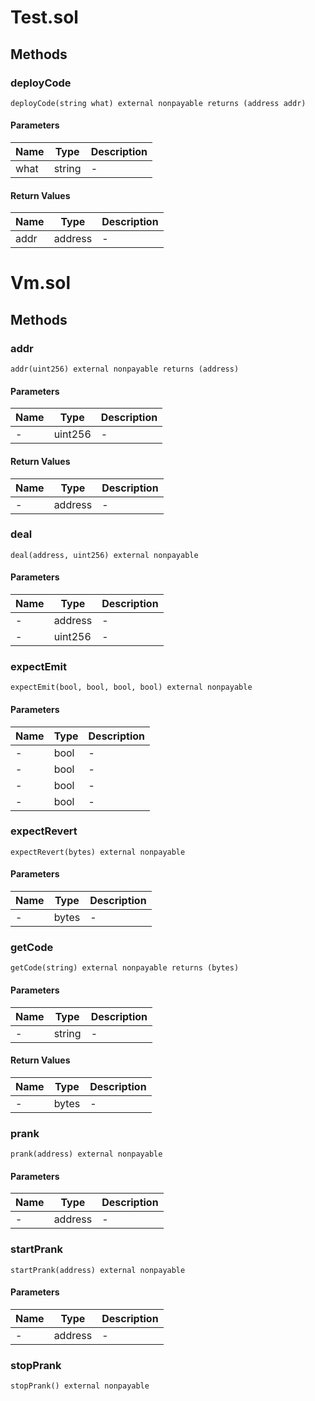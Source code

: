 
# Test.sol

    

    
## Methods
### deployCode
```solidity
deployCode(string what) external nonpayable returns (address addr)
```

            

            
#### Parameters

| Name | Type | Description |
|---|---|---|
| what | string | - |

#### Return Values

| Name | Type | Description |
|---|---|---|
| addr | address | - |



# Vm.sol

    

    
## Methods
### addr
```solidity
addr(uint256) external nonpayable returns (address)
```

            

            
#### Parameters

| Name | Type | Description |
|---|---|---|
| - | uint256 | - |

#### Return Values

| Name | Type | Description |
|---|---|---|
| - | address | - |

### deal
```solidity
deal(address, uint256) external nonpayable
```

            

            
#### Parameters

| Name | Type | Description |
|---|---|---|
| - | address | - |
| - | uint256 | - |

### expectEmit
```solidity
expectEmit(bool, bool, bool, bool) external nonpayable
```

            

            
#### Parameters

| Name | Type | Description |
|---|---|---|
| - | bool | - |
| - | bool | - |
| - | bool | - |
| - | bool | - |

### expectRevert
```solidity
expectRevert(bytes) external nonpayable
```

            

            
#### Parameters

| Name | Type | Description |
|---|---|---|
| - | bytes | - |

### getCode
```solidity
getCode(string) external nonpayable returns (bytes)
```

            

            
#### Parameters

| Name | Type | Description |
|---|---|---|
| - | string | - |

#### Return Values

| Name | Type | Description |
|---|---|---|
| - | bytes | - |

### prank
```solidity
prank(address) external nonpayable
```

            

            
#### Parameters

| Name | Type | Description |
|---|---|---|
| - | address | - |

### startPrank
```solidity
startPrank(address) external nonpayable
```

            

            
#### Parameters

| Name | Type | Description |
|---|---|---|
| - | address | - |

### stopPrank
```solidity
stopPrank() external nonpayable
```

            

            

